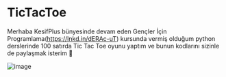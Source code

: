 # TicTacToe

Merhaba KesifPlus bünyesinde devam eden Gençler İçin Programlama(https://lnkd.in/dERAc-uT) kursunda vermiş olduğum python derslerinde 100 satırda Tic Tac Toe oyunu yaptım ve bunun kodlarını sizinle de paylaşmak isterim 🙂

![image](https://github.com/TurgayBugraBayram/TicTacToe/assets/112819970/0204a2f6-e088-4f4d-8c05-4b37cc101157)
